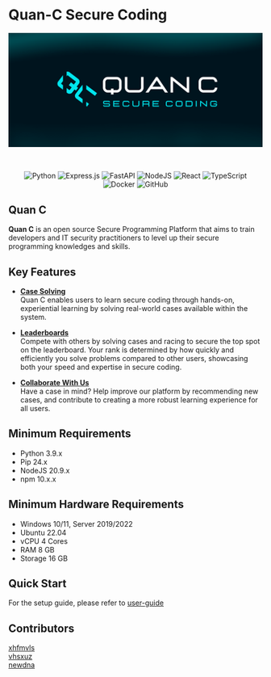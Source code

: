 # Quan-C Secure Coding

<div align="center">

![QuanCBanner](./image/quan-c.png)

<br>

![Python](https://img.shields.io/badge/python-3670A0?style=for-the-badge&logo=python&logoColor=ffdd54)
![Express.js](https://img.shields.io/badge/express.js-%23404d59.svg?style=for-the-badge&logo=express&logoColor=%2361DAFB)
![FastAPI](https://img.shields.io/badge/FastAPI-005571?style=for-the-badge&logo=fastapi)
![NodeJS](https://img.shields.io/badge/node.js-6DA55F?style=for-the-badge&logo=node.js&logoColor=white)
![React](https://img.shields.io/badge/react-%2320232a.svg?style=for-the-badge&logo=react&logoColor=%2361DAFB)
![TypeScript](https://img.shields.io/badge/typescript-%23007ACC.svg?style=for-the-badge&logo=typescript&logoColor=white)
![Docker](https://img.shields.io/badge/docker-%230db7ed.svg?style=for-the-badge&logo=docker&logoColor=white)
![GitHub](https://img.shields.io/badge/github-%23121011.svg?style=for-the-badge&logo=github&logoColor=white)

</div>

## Quan C
<b>Quan C</b> is an open source Secure Programming Platform that aims to train developers and IT security practitioners to level up their secure programming knowledges and skills.


## Key Features
- <u><b>Case Solving </b> </u> \
Quan C enables users to learn secure coding through hands-on, experiential learning by solving real-world cases available within the system.

- <u><b>Leaderboards </b></u> \
Compete with others by solving cases and racing to secure the top spot on the leaderboard. Your rank is determined by how quickly and efficiently you solve problems compared to other users, showcasing both your speed and expertise in secure coding.

- <u><b>Collaborate With Us </b></u> \
Have a case in mind? Help improve our platform by recommending new cases, and contribute to creating a more robust learning experience for all users.

## Minimum Requirements
- Python 3.9.x
- Pip 24.x
- NodeJS 20.9.x
- npm 10.x.x

## Minimum Hardware Requirements
- Windows 10/11, Server 2019/2022
- Ubuntu 22.04
- vCPU 4 Cores
- RAM 8 GB
- Storage 16 GB

## Quick Start
For the setup guide, please refer to [user-guide](/user-guide/)

## Contributors
[xhfmvls](https://github.com/xhfmvls)<br>
[vhsxuz](https://github.com/vhsxuz)<br>
[newdna](https://github.com/newdna)